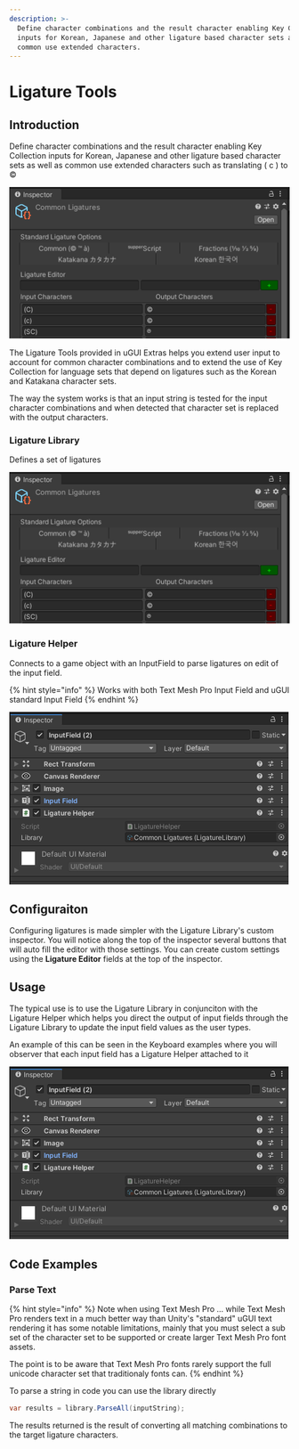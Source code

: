 ```yaml
---
description: >-
  Define character combinations and the result character enabling Key Collection
  inputs for Korean, Japanese and other ligature based character sets as well as
  common use extended characters.
---
```


# Ligature Tools

## Introduction

Define character combinations and the result character enabling Key Collection inputs for Korean, Japanese and other ligature based character sets as well as common use extended characters such as translating ( c ) to ©

![](<../../../.gitbook/assets/image (134).png>)

The Ligature Tools provided in uGUI Extras helps you extend user input to account for common character combinations and to extend the use of Key Collection for language sets that depend on ligatures such as the Korean and Katakana character sets.

The way the system works is that an input string is tested for the input character combinations and when detected that character set is replaced with the output characters.&#x20;

### Ligature Library

Defines a set of ligatures

![](<../../../.gitbook/assets/image (134).png>)

### Ligature Helper

Connects to a game object with an InputField to parse ligatures on edit of the input field.

{% hint style="info" %}
Works with both Text Mesh Pro Input Field and uGUI standard Input Field
{% endhint %}

![](<../../../.gitbook/assets/image (135).png>)

## Configuraiton

Configuring ligatures is made simpler with the Ligature Library's custom inspector. You will notice along the top of the inspector several buttons that will auto fill the editor with those settings. You can create custom settings using the **Ligature Editor** fields at the top of the inspector.

## Usage

The typical use is to use the Ligature Library in conjunciton with the Ligature Helper which helps you direct the output of input fields through the Ligature Library to update the input field values as the user types.

An example of this can be seen in the Keyboard examples where you will observer that each input field has a Ligature Helper attached to it

![](<../../../.gitbook/assets/image (135).png>)

## Code Examples

### Parse Text

{% hint style="info" %}
Note when using Text Mesh Pro ... while Text Mesh Pro renders text in a much better way than Unity's "standard" uGUI text rendering it has some notable limitations, mainly that you must select a sub set of the character set to be supported or create larger Text Mesh Pro font assets.&#x20;

The point is to be aware that Text Mesh Pro fonts rarely support the full unicode character set that traditionaly fonts can.
{% endhint %}

To parse a string in code you can use the library directly

```csharp
var results = library.ParseAll(inputString);
```

The results returned is the result of converting all matching combinations to the target ligature characters.
